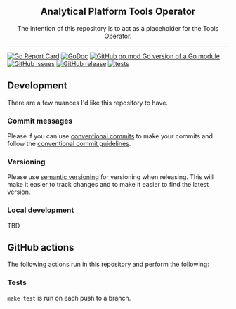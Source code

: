 <p align="center">
  <h2 align="center">Analytical Platform Tools Operator</h2>
  <p align="center">The intention of this repository is to act as a placeholder for the Tools Operator.</p>
</p>

---

[![Go Report Card](https://goreportcard.com/badge/github.com/ministryofjustice/analytical-platform-tools-operator)](https://goreportcard.com/report/github.com/ministryofjustice/analytical-platform-tools-operator)
[![GoDoc](https://godoc.org/github.com/ministryofjustice/analytical-platform-tools-operator?status.svg)](https://godoc.org/github.com/ministryofjustice/analytical-platform-tools-operator)
[![GitHub go.mod Go version of a Go module](https://img.shields.io/github/go-mod/go-version/ministryofjustice/analytical-platform-tools-operator.svg)](https://github.com/ministryofjustice/analytical-platform-tools-operator)
[![GitHub issues](https://img.shields.io/github/issues/ministryofjustice/analytical-platform-tools-operator.svg)](https://GitHub.com/ministryofjustice/analytical-platform-tools-operator/issues/)
[![GitHub release](https://img.shields.io/github/release/ministryofjustice/analytical-platform-tools-operator.svg)](https://GitHub.com/ministryofjustice/analytical-platform-tools-operator/releases/)
[![tests](https://github.com/ministryofjustice/analytical-platform-tools-operator//workflows/run-go-tests/badge.svg)](https://github.com/ministryofjustice/analytical-platform-tools-operator/actions)

## Development

There are a few nuances I'd like this repository to have.

### Commit messages

Please if you can use [conventional commits](https://conventionalcommits.org/) to make your commits and follow the [conventional commit guidelines](https://conventionalcommits.org/en/v1.0.0/guidelines.html).

### Versioning

Please use [semantic versioning](https://semver.org/) for versioning when releasing. This will make it easier to track changes and to make it easier to find the latest version.

### Local development

TBD

## GitHub actions

The following actions run in this repository and perform the following:

### Tests

`make test` is run on each push to a branch.
